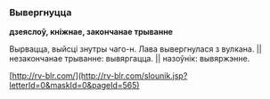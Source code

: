 ### Вывергнуцца
**дзеяслоў, кніжнае, закончанае трыванне**

Вырвацца, выйсці знутры чаго-н. Лава вывергнулася з вулкана. || незакончанае трыванне: вывяргацца. || назоўнік: вывяржэнне.

<a rel="author">[http://rv-blr.com/](http://rv-blr.com/slounik.jsp?letterId=0&maskId=0&pageId=565)</a>
